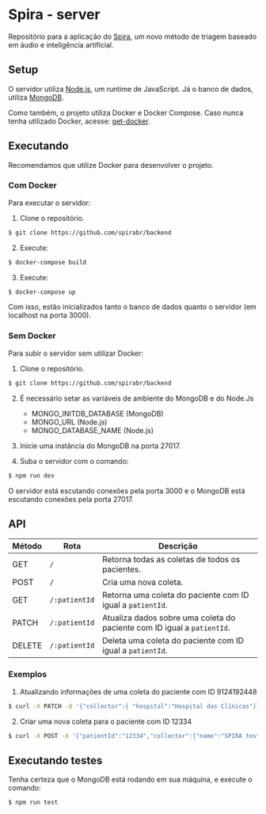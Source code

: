 # Spira - server

Repositório para a aplicação do [Spira](https://spira.ime.usp.br/), um novo método de triagem baseado em áudio e inteligência artificial.

## Setup 

O servidor utiliza [Node.js](https://nodejs.org/en/), um runtime de JavaScript. Já o banco de dados, utiliza [MongoDB](https://www.mongodb.com/what-is-mongodb).

Como também, o projeto utiliza Docker e Docker Compose. Caso nunca tenha utilizado Docker, acesse: [get-docker](https://docs.docker.com/get-docker/).

## Executando

Recomendamos que utilize Docker para desenvolver o projeto.

### Com Docker

Para executar o servidor:

1. Clone o repositório. 

```sh
$ git clone https://github.com/spirabr/backend
```

2. Execute:

```sh
$ docker-compose build
```

3. Execute:
```sh
$ docker-compose up
```

Com isso, estão inicializados tanto o banco de dados quanto o servidor (em localhost na porta 3000).

### Sem Docker

Para subir o servidor sem utilizar Docker:

1. Clone o repositório. 

```sh
$ git clone https://github.com/spirabr/backend
```

2. É necessário setar as variáveis de ambiente do MongoDB e do Node.Js
    - MONGO_INITDB_DATABASE (MongoDB)
    - MONGO_URL (Node.js)
    - MONGO_DATABASE_NAME (Node.js)

3. Inicie uma instância do MongoDB na porta 27017.

4. Suba o servidor com o comando:

```sh
$ npm run dev
```

O servidor está escutando conexões pela porta 3000 e o MongoDB está escutando conexões pela porta 27017.

## API

| Método | Rota        | Descrição                                                             |
|--------|-------------|-----------------------------------------------------------------------|
| GET    | `/`           | Retorna todas as coletas de todos os pacientes.                       |
| POST   | `/`           | Cria uma nova coleta.                                                 |
| GET    | `/:patientId` | Retorna uma coleta do paciente com ID igual a `patientId`.              |
| PATCH  | `/:patientId` | Atualiza dados sobre uma coleta do paciente com ID igual a `patientId`. |
| DELETE | `/:patientId` | Deleta uma coleta do paciente com ID igual a `patientId`.               |

### Exemplos

1. Atualizando informações de uma coleta do paciente com ID 9124192448

```sh
$ curl -X PATCH -d '{"collector":{ "hospital":"Hospital das Clínicas"}}' http://localhost:3000/9124192448
```

2. Criar uma nova coleta para o paciente com ID 12334

```sh
$ curl -X POST -d '{"patientId":"12334","collector":{"name":"SPIRA test","hospital":"Test"}}' http://localhost:3000/
```

## Executando testes

Tenha certeza que o MongoDB está rodando em sua máquina, e execute o comando:

```sh
$ npm run test
```